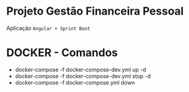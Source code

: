 # Projeto Gestão Financeira Pessoal
Aplicação `Angular + Sprint Boot`

# DOCKER - Comandos
- docker-compose -f docker-compose-dev.yml up -d
- docker-compose -f docker-compose-dev.yml stop -d
- docker-compose -f docker-compose.yml down
